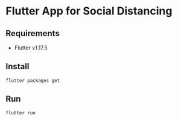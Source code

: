 # Flutter App for Social Distancing

## Requirements
- Flutter v1.17.5

## Install 

```
flutter packages get
```

## Run

```
flutter run
```
